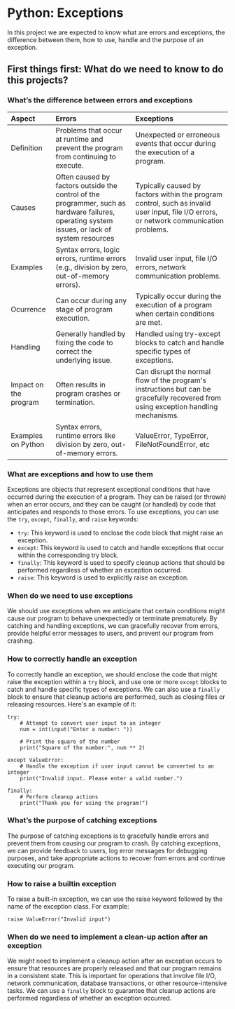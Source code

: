 # Python: Exceptions
In this project we are expected to know what are errors and exceptions, the difference between them, how to use, handle and the purpose of an exception.

## First things first: What do we need to know to do this projects?

### What’s the difference between errors and exceptions

| Aspect | Errors | Exceptions |
| :------------------- | :---------- | :---------- |
| Definition            | Problems that occur at runtime and prevent the program from continuing to execute.      | Unexpected or erroneous events that occur during the execution of a program.       |
| Causes             | Often caused by factors outside the control of the programmer, such as hardware failures, operating system issues, or lack of system resources      | Typically caused by factors within the program control, such as invalid user input, file I/O errors, or network communication problems.     |
| Examples               | Syntax errors, logic errors, runtime errors  (e.g., division by zero, out-of-memory errors).| Invalid user input, file I/O errors, network communication problems.       |
| Ocurrence             | Can occur during any stage of program execution.      | Typically occur during the execution of a program when certain conditions are met.    |
| Handling              | Generally handled by fixing the code to correct the underlying issue.      | Handled using try-except blocks to catch and handle specific types of exceptions.     |
| Impact on the program               | Often results in program crashes or termination.      | Can disrupt the normal flow of the program's instructions but can be gracefully recovered from using exception handling mechanisms.       |
| Examples on Python               | Syntax errors, runtime errors like division by zero, out-of-memory errors.      | ValueError, TypeError, FileNotFoundError, etc       |

### What are exceptions and how to use them
Exceptions are objects that represent exceptional conditions that have occurred during the execution of a program. They can be raised (or thrown) when an error occurs, and they can be caught (or handled) by code that anticipates and responds to those errors.
To use exceptions, you can use the `try`, `except`, `finally`, and `raise` keywords:
- `try`: This keyword is used to enclose the code block that might raise an exception.
- `except`: This keyword is used to catch and handle exceptions that occur within the corresponding try block.
- `finally`: This keyword is used to specify cleanup actions that should be performed regardless of whether an exception occurred.
- `raise`: This keyword is used to explicitly raise an exception.

### When do we need to use exceptions
We should use exceptions when we anticipate that certain conditions might cause our program to behave unexpectedly or terminate prematurely. By catching and handling exceptions, we can gracefully recover from errors, provide helpful error messages to users, and prevent our program from crashing.

### How to correctly handle an exception
To correctly handle an exception, we should enclose the code that might raise the exception within a `try` block, and use one or more `except` blocks to catch and handle specific types of exceptions. We can also use a `finally` block to ensure that cleanup actions are performed, such as closing files or releasing resources.
Here's an example of it:
```
try:
    # Attempt to convert user input to an integer
    num = int(input("Enter a number: "))
    
    # Print the square of the number
    print("Square of the number:", num ** 2)

except ValueError:
    # Handle the exception if user input cannot be converted to an integer
    print("Invalid input. Please enter a valid number.")

finally:
    # Perform cleanup actions
    print("Thank you for using the program!")
```
### What’s the purpose of catching exceptions
The purpose of catching exceptions is to gracefully handle errors and prevent them from causing our program to crash. By catching exceptions, we can provide feedback to users, log error messages for debugging purposes, and take appropriate actions to recover from errors and continue executing our program.

### How to raise a builtin exception
To raise a built-in exception, we can use the raise keyword followed by the name of the exception class. For example:
```
raise ValueError("Invalid input")
```

### When do we need to implement a clean-up action after an exception
We might need to implement a cleanup action after an exception occurs to ensure that resources are properly released and that our program remains in a consistent state. This is important for operations that involve file I/O, network communication, database transactions, or other resource-intensive tasks. We can use a `finally` block to guarantee that cleanup actions are performed regardless of whether an exception occurred.
